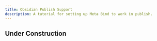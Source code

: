 ```yaml
---
title: Obsidian Publish Support
description: A tutorial for setting up Meta Bind to work in publish.
---
```


## Under Construction